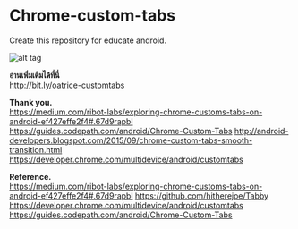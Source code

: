 # Chrome-custom-tabs
Create this repository for educate android.

![alt tag](https://oatrice.files.wordpress.com/2016/02/ezgif-com-video-to-gif4.gif)

<B>อ่านเพิ่มเติมได้ที่นี่</B><br>
http://bit.ly/oatrice-customtabs


<B>Thank you.</B><br>
https://medium.com/ribot-labs/exploring-chrome-customs-tabs-on-android-ef427effe2f4#.67d9rapbl
https://guides.codepath.com/android/Chrome-Custom-Tabs
http://android-developers.blogspot.com/2015/09/chrome-custom-tabs-smooth-transition.html
https://developer.chrome.com/multidevice/android/customtabs

<B>Reference.</B><br>
https://medium.com/ribot-labs/exploring-chrome-customs-tabs-on-android-ef427effe2f4#.67d9rapbl
https://github.com/hitherejoe/Tabby
https://developer.chrome.com/multidevice/android/customtabs
https://guides.codepath.com/android/Chrome-Custom-Tabs
